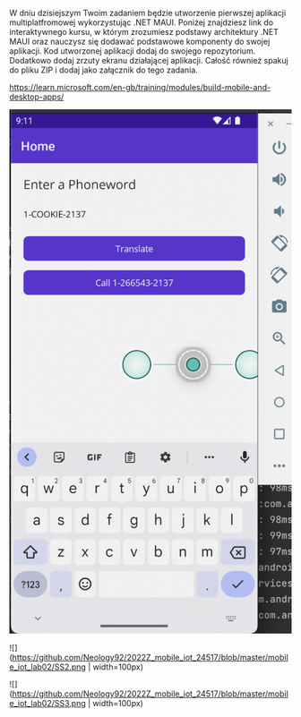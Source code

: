 W dniu dzisiejszym Twoim zadaniem będzie utworzenie pierwszej aplikacji multiplatfromowej wykorzystując .NET MAUI. Poniżej znajdziesz link do interaktywnego kursu, w którym zrozumiesz podstawy architektury .NET MAUI oraz nauczysz się dodawać podstawowe komponenty do swojej aplikacji. Kod utworzonej aplikacji dodaj do swojego repozytorium. Dodatkowo dodaj zrzuty ekranu działającej aplikacji. Całość również spakuj do pliku ZIP i dodaj jako załącznik do tego zadania.

https://learn.microsoft.com/en-gb/training/modules/build-mobile-and-desktop-apps/

![img|10](https://raw.githubusercontent.com/Neology92/2022Z_mobile_iot_24517/master/mobile_iot_lab02/SS1.png) 

![](https://github.com/Neology92/2022Z_mobile_iot_24517/blob/master/mobile_iot_lab02/SS2.png | width=100px)

![](https://github.com/Neology92/2022Z_mobile_iot_24517/blob/master/mobile_iot_lab02/SS3.png | width=100px)
